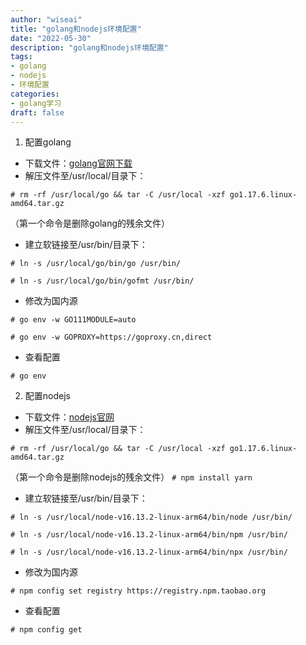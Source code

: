 ```yaml
---
author: "wiseai"
title: "golang和nodejs环境配置"
date: "2022-05-30"
description: "golang和nodejs环境配置"
tags:
- golang
- nodejs
- 环境配置
categories:
- golang学习
draft: false
---
```


1. 配置golang
* 下载文件：[golang官网下载](https://golang.google.cn/dl/ "golang官网下载")
* 解压文件至/usr/local/目录下：

`# rm -rf /usr/local/go && tar -C /usr/local -xzf go1.17.6.linux-amd64.tar.gz`

（第一个命令是删除golang的残余文件）
* 建立软链接至/usr/bin/目录下：

`# ln -s /usr/local/go/bin/go /usr/bin/`

`# ln -s /usr/local/go/bin/gofmt /usr/bin/`
* 修改为国内源

`# go env -w GO111MODULE=auto `

`# go env -w GOPROXY=https://goproxy.cn,direct`
* 查看配置

`# go env`

2. 配置nodejs
* 下载文件：[nodejs官网](https://nodejs.org/zh-cn/ "nodejs官网")
* 解压文件至/usr/local/目录下：

`# rm -rf /usr/local/go && tar -C /usr/local -xzf go1.17.6.linux-amd64.tar.gz`

（第一个命令是删除nodejs的残余文件）
`# npm install yarn`
* 建立软链接至/usr/bin/目录下：

`# ln -s /usr/local/node-v16.13.2-linux-arm64/bin/node /usr/bin/`

`# ln -s /usr/local/node-v16.13.2-linux-arm64/bin/npm /usr/bin/`

`# ln -s /usr/local/node-v16.13.2-linux-arm64/bin/npx /usr/bin/`
* 修改为国内源

`# npm config set registry https://registry.npm.taobao.org`
* 查看配置

`# npm config get`